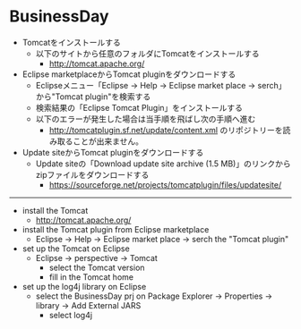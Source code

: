 # BusinessDay
* Tomcatをインストールする
    * 以下のサイトから任意のフォルダにTomcatをインストールする
         * http://tomcat.apache.org/
* Eclipse marketplaceからTomcat pluginをダウンロードする
    * Eclipseメニュー「Eclipse -> Help -> Eclipse market place  -> serch」から"Tomcat plugin"を検索する
    * 検索結果の「Eclipse Tomcat Plugin」をインストールする
    * 以下のエラーが発生した場合は当手順を飛ばし次の手順へ進む
        * http://tomcatplugin.sf.net/update/content.xml のリポジトリーを読み取ることが出来ません。
* Update siteからTomcat pluginをダウンロードする
    * Update siteの「Download update site archive (1.5 MB)」のリンクからzipファイルをダウンロードする
        * https://sourceforge.net/projects/tomcatplugin/files/updatesite/






----------------------------------------------------------------------------

* install the Tomcat
    * http://tomcat.apache.org/
* install the Tomcat plugin from Eclipse marketplace
    * Eclipse -> Help -> Eclipse market place  -> serch the "Tomcat plugin"
* set up the Tomcat on Eclipse
    * Eclipse -> perspective -> Tomcat
      *  select the Tomcat version
      *  fill in the Tomcat home
* set up the log4j library on Eclipse
    * select the BusinessDay prj on Package Explorer -> Properties -> library -> Add External JARS
      *  select log4j

